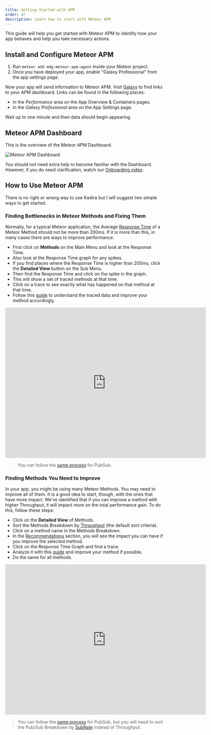 ```yaml
---
title: Getting Started with APM
order: 47
description: Learn how to start with Meteor APM
---
```


This guide will help you get started with Meteor APM to identify how your app behaves and help you take necessary actions.

## Install and Configure Meteor APM

1. Run `meteor add mdg:meteor-apm-agent` inside your Meteor project.
2. Once you have deployed your app, enable "Galaxy Professional" from the app settings page.

Now your app will send information to Meteor APM. Visit [Galaxy](https://galaxy.meteor.com) to find links to your APM dashboard.  Links can be found in the following places:

- In the *Performance* area on the App Overview & Containers pages.
- In the *Galaxy Professional* area on the App Settings page.

Wait up to one minute and then data should begin appearing.

## Meteor APM Dashboard

This is the overview of the Meteor APM Dashboard.

![Meteor APM Dashboard](https://i.cloudup.com/M_FD_KuKWq.png)

You should not need extra help to become familiar with the Dashboard. However, if you do need clarification, watch our [Onboarding video](https://www.youtube.com/watch?v=GDkG2Wq3mLo).

## How to Use Meteor APM

There is no right or wrong way to use Kadira but I will suggest two simple ways to get started.

### Finding Bottlenecks in Meteor Methods and Fixing Them

Normally, for a typical Meteor application, the Average [Response Time](http://support.kadira.io/knowledgebase/articles/347424-response-time) of a Meteor Method should not be more than 200ms. If it is more than this, in many cases there are ways to improve performance.

* First click on **Methods** on the Main Menu and look at the Response Time.
* Also look at the Response Time graph for any spikes.
* If you find places where the Response Time is higher than 200ms, click the **Detailed View** button on the Sub Menu.
* Then find the Response Time and click on the spike in the graph.
* This will show a set of traced methods at that time.
* Click on a trace to see exactly what has happened on that method at that time.
* Follow this [guide](https://kadira.io/academy/make-your-app-faster/) to understand the traced data and improve your method accordingly.

<iframe width="640" height="480" src="https://www.youtube.com/embed/4vt2M7-bsDQ" frameborder="0" allowfullscreen="1">
</iframe>

> You can follow the [same process](https://www.youtube.com/watch?v=CQtmnzIlzE4&feature=youtu.be) for PubSub.

### Finding Methods You Need to Improve

In your app, you might be using many Meteor Methods. You may need to improve all of them. It is a good idea to start, though, with the ones that have more impact. We’ve identified that if you can improve a method with higher Throughput, it will impact more on the total performance gain. To do this, follow these steps:

* Click on the **Detailed View** of Methods.
* Sort the Methods Breakdown by [Throughput](http://support.kadira.io/knowledgebase/articles/347444-throughput) (the default sort criteria).
* Click on a method name in the Methods Breakdown.
* In the [Recommendations](http://support.kadira.io/knowledgebase/articles/347445-method-recommendations) section, you will see the impact you can have if you improve the selected method.
* Click on the Response Time Graph and find a trace.
* Analyze it with this [guide](https://kadira.io/academy/make-your-app-faster/) and improve your method if possible.
* Do the same for all methods.

<iframe width="640" height="480" src="https://www.youtube.com/embed/REUrBU7x6GU" frameborder="0" allowfullscreen="1">
</iframe>

> You can follow the [same process](https://www.youtube.com/watch?v=CTk0Qvj0n6Y&feature=youtu.be) for PubSub, but you will need to sort the Pub/Sub Breakdown by [SubRate](http://support.kadira.io/knowledgebase/articles/347439-subrate) instead of Throughput.
